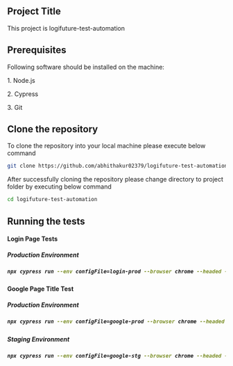 <h2> Project Title </h2>
This project is logifuture-test-automation

<h2> Prerequisites </h2>
<p> Following software should be installed on the machine:</p>
<p> 1. Node.js </p>
<p> 2. Cypress </p>
<p> 3. Git </p>

<h2> Clone the repository </h2>
<p> To clone the repository into your local machine please execute below command </p>

```bash
git clone https://github.com/abhithakur02379/logifuture-test-automation.git
```

<p> After successfully cloning the repository please change directory to project folder by executing below command </p>

```bash
cd logifuture-test-automation
```

<h2> Running the tests </h2>

<h4> Login Page Tests </h4>

<h5> Production Environment <h5>

```bash
npx cypress run --env configFile=login-prod --browser chrome --headed --spec  "cypress/e2e/LoginTests.cy.js"
```

<h4> Google Page Title Test </h4>

<h5> Production Environment <h5>

```bash
npx cypress run --env configFile=google-prod --browser chrome --headed --spec  "cypress/e2e/GooglePageTests.cy.js"
```

<h5> Staging Environment <h5>

```bash
npx cypress run --env configFile=google-stg --browser chrome --headed --spec  "cypress/e2e/GooglePageTests.cy.js"
```
